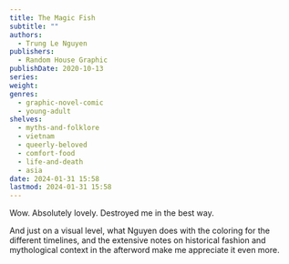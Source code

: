 ```yaml
---
title: The Magic Fish
subtitle: ""
authors:
  - Trung Le Nguyen
publishers:
  - Random House Graphic
publishDate: 2020-10-13
series: 
weight: 
genres:
  - graphic-novel-comic
  - young-adult
shelves:
  - myths-and-folklore
  - vietnam
  - queerly-beloved
  - comfort-food
  - life-and-death
  - asia
date: 2024-01-31 15:58
lastmod: 2024-01-31 15:58
---
```

Wow. Absolutely lovely. Destroyed me in the best way.

And just on a visual level, what Nguyen does with the coloring for the different timelines, and the extensive notes on historical fashion and mythological context in the afterword make me appreciate it even more.
